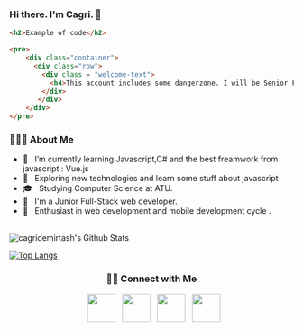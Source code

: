 ### Hi there. I'm Cagri. 👋

```html
<h2>Example of code</h2>

<pre>
    <div class="container">
      <div class="row">
        <div class = "welcome-text">
          <h4>This account includes some dangerzone. I will be Senior Full-Stack Web Developer in the future... </h4>
        </div>
       </div>
    </div>
</pre>
```

<h3> 👨🏻‍💻 About Me </h3>

- 🔭 &nbsp; I’m currently learning Javascript,C# and the best freamwork from javascript : Vue.js 
- 🤔 &nbsp; Exploring new technologies and learn some stuff about javascript
- 🎓 &nbsp; Studying Computer Science at ATU.
- 💼 &nbsp; I'm a Junior Full-Stack web developer.
- 🌱 &nbsp; Enthusiast in web development and mobile development cycle .

<br>
<img align="center" src="https://github-readme-stats.vercel.app/api?username=cagridemirtash&include_all_commits=true&count_private=true&show_icons=true&line_height=20&title_color=7A7ADB&icon_color=2234AE&text_color=D3D3D3&bg_color=0,000000,130F40" alt="cagridemirtash's Github Stats">

[![Top Langs](https://github-readme-stats.vercel.app/api/top-langs/?username=cagridemirtash&layout=compact&text_color=daf7dc&bg_color=151515)](https://github.com/cagridemirtash/github-readme-stats)


<h3 align= "center"> 🤝🏻 Connect with Me </h3>

<p align="center">
&nbsp; <a href="https://twitter.com/cagridemirtash" target="_blank" rel="noopener noreferrer"><img src="https://img.icons8.com/plasticine/100/000000/twitter.png" width="50" /></a>  
&nbsp; <a href="https://www.instagram.com/cagridemirttas/" target="_blank" rel="noopener noreferrer"><img src="https://img.icons8.com/plasticine/100/000000/instagram-new.png" width="50" /></a>  
&nbsp; <a href="https://www.linkedin.com/in/cagdem/" target="_blank" rel="noopener noreferrer"><img src="https://img.icons8.com/plasticine/100/000000/linkedin.png" width="50" /></a>
&nbsp; <a href="mailto:cagridemirtash@gmail.com" target="_blank" rel="noopener noreferrer"><img src="https://img.icons8.com/plasticine/100/000000/gmail.png"  width="50" /></a>
</p>
